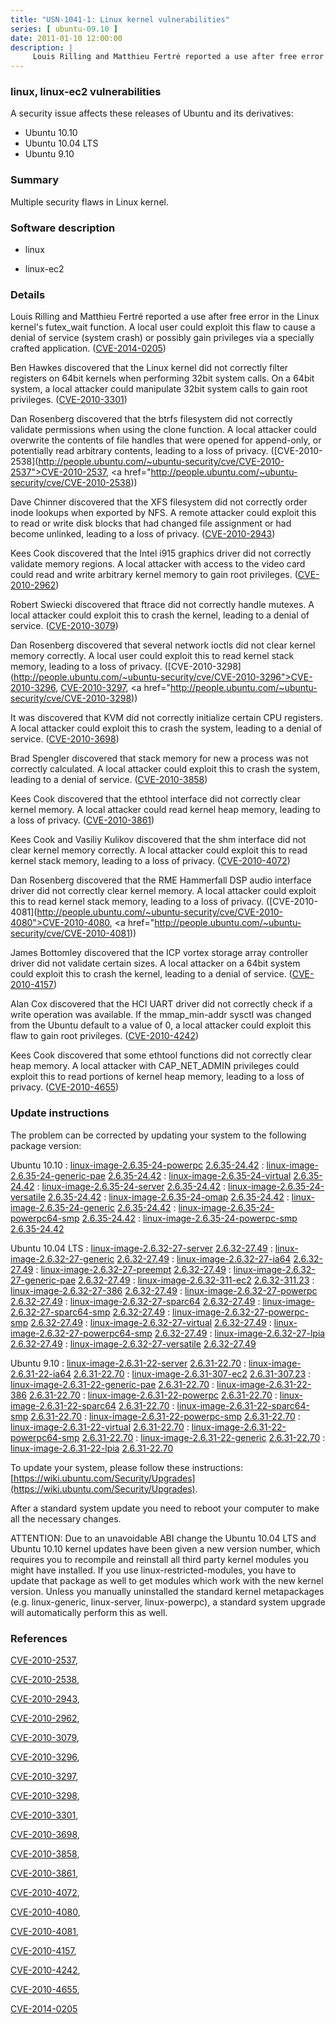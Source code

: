 ```yaml
---
title: "USN-1041-1: Linux kernel vulnerabilities"
series: [ ubuntu-09.10 ]
date: 2011-01-10 12:00:00
description: |
     Louis Rilling and Matthieu Fertré reported a use after free error in the Linux kernel&#39;s futex_wait function. A local user could exploit this flaw to cause a denial of service (system crash) or possibly gain privileges via a specially crafted application. ([CVE-2014-0205](http://people.ubuntu.com/~ubuntu-security/cve/CVE-2014-0205))
--- 
```

 
### linux, linux-ec2 vulnerabilities

A security issue affects these releases of Ubuntu and its derivatives:

* Ubuntu 10.10
* Ubuntu 10.04 LTS
* Ubuntu 9.10

### Summary

Multiple security flaws in Linux kernel. 

### Software description

* linux 

* linux-ec2 

### Details

 Louis Rilling and Matthieu Fertré reported a use after free error in the Linux kernel&#39;s futex_wait function. A local user could exploit this flaw to cause a denial of service (system crash) or possibly gain privileges via a specially crafted application. ([CVE-2014-0205](http://people.ubuntu.com/~ubuntu-security/cve/CVE-2014-0205))

Ben Hawkes discovered that the Linux kernel did not correctly filter registers on 64bit kernels when performing 32bit system calls. On a 64bit system, a local attacker could manipulate 32bit system calls to gain root privileges. ([CVE-2010-3301](http://people.ubuntu.com/~ubuntu-security/cve/CVE-2010-3301))

Dan Rosenberg discovered that the btrfs filesystem did not correctly validate permissions when using the clone function. A local attacker could overwrite the contents of file handles that were opened for append-only, or potentially read arbitrary contents, leading to a loss of privacy. ([CVE-2010-2538](http://people.ubuntu.com/~ubuntu-security/cve/CVE-2010-2537">CVE-2010-2537</a>, <a href="http://people.ubuntu.com/~ubuntu-security/cve/CVE-2010-2538))

Dave Chinner discovered that the XFS filesystem did not correctly order inode lookups when exported by NFS. A remote attacker could exploit this to read or write disk blocks that had changed file assignment or had become unlinked, leading to a loss of privacy. ([CVE-2010-2943](http://people.ubuntu.com/~ubuntu-security/cve/CVE-2010-2943))

Kees Cook discovered that the Intel i915 graphics driver did not correctly validate memory regions. A local attacker with access to the video card could read and write arbitrary kernel memory to gain root privileges. ([CVE-2010-2962](http://people.ubuntu.com/~ubuntu-security/cve/CVE-2010-2962))

Robert Swiecki discovered that ftrace did not correctly handle mutexes. A local attacker could exploit this to crash the kernel, leading to a denial of service. ([CVE-2010-3079](http://people.ubuntu.com/~ubuntu-security/cve/CVE-2010-3079))

Dan Rosenberg discovered that several network ioctls did not clear kernel memory correctly. A local user could exploit this to read kernel stack memory, leading to a loss of privacy. ([CVE-2010-3298](http://people.ubuntu.com/~ubuntu-security/cve/CVE-2010-3296">CVE-2010-3296</a>, <a href="http://people.ubuntu.com/~ubuntu-security/cve/CVE-2010-3297">CVE-2010-3297</a>, <a href="http://people.ubuntu.com/~ubuntu-security/cve/CVE-2010-3298))

It was discovered that KVM did not correctly initialize certain CPU registers. A local attacker could exploit this to crash the system, leading to a denial of service. ([CVE-2010-3698](http://people.ubuntu.com/~ubuntu-security/cve/CVE-2010-3698))

Brad Spengler discovered that stack memory for new a process was not correctly calculated. A local attacker could exploit this to crash the system, leading to a denial of service. ([CVE-2010-3858](http://people.ubuntu.com/~ubuntu-security/cve/CVE-2010-3858))

Kees Cook discovered that the ethtool interface did not correctly clear kernel memory. A local attacker could read kernel heap memory, leading to a loss of privacy. ([CVE-2010-3861](http://people.ubuntu.com/~ubuntu-security/cve/CVE-2010-3861))

Kees Cook and Vasiliy Kulikov discovered that the shm interface did not clear kernel memory correctly. A local attacker could exploit this to read kernel stack memory, leading to a loss of privacy. ([CVE-2010-4072](http://people.ubuntu.com/~ubuntu-security/cve/CVE-2010-4072))

Dan Rosenberg discovered that the RME Hammerfall DSP audio interface driver did not correctly clear kernel memory. A local attacker could exploit this to read kernel stack memory, leading to a loss of privacy. ([CVE-2010-4081](http://people.ubuntu.com/~ubuntu-security/cve/CVE-2010-4080">CVE-2010-4080</a>, <a href="http://people.ubuntu.com/~ubuntu-security/cve/CVE-2010-4081))

James Bottomley discovered that the ICP vortex storage array controller driver did not validate certain sizes. A local attacker on a 64bit system could exploit this to crash the kernel, leading to a denial of service. ([CVE-2010-4157](http://people.ubuntu.com/~ubuntu-security/cve/CVE-2010-4157))

Alan Cox discovered that the HCI UART driver did not correctly check if a write operation was available. If the mmap_min-addr sysctl was changed from the Ubuntu default to a value of 0, a local attacker could exploit this flaw to gain root privileges. ([CVE-2010-4242](http://people.ubuntu.com/~ubuntu-security/cve/CVE-2010-4242))

Kees Cook discovered that some ethtool functions did not correctly clear heap memory. A local attacker with CAP_NET_ADMIN privileges could exploit this to read portions of kernel heap memory, leading to a loss of privacy. ([CVE-2010-4655](http://people.ubuntu.com/~ubuntu-security/cve/CVE-2010-4655)) 

### Update instructions

The problem can be corrected by updating your system to the following package version:

Ubuntu 10.10
 : [linux-image-2.6.35-24-powerpc](https://launchpad.net/ubuntu/+source/linux) <span> [2.6.35-24.42](https://launchpad.net/ubuntu/+source/linux/2.6.35-24.42) </span> 
 : [linux-image-2.6.35-24-generic-pae](https://launchpad.net/ubuntu/+source/linux) <span> [2.6.35-24.42](https://launchpad.net/ubuntu/+source/linux/2.6.35-24.42) </span> 
 : [linux-image-2.6.35-24-virtual](https://launchpad.net/ubuntu/+source/linux) <span> [2.6.35-24.42](https://launchpad.net/ubuntu/+source/linux/2.6.35-24.42) </span> 
 : [linux-image-2.6.35-24-server](https://launchpad.net/ubuntu/+source/linux) <span> [2.6.35-24.42](https://launchpad.net/ubuntu/+source/linux/2.6.35-24.42) </span> 
 : [linux-image-2.6.35-24-versatile](https://launchpad.net/ubuntu/+source/linux) <span> [2.6.35-24.42](https://launchpad.net/ubuntu/+source/linux/2.6.35-24.42) </span> 
 : [linux-image-2.6.35-24-omap](https://launchpad.net/ubuntu/+source/linux) <span> [2.6.35-24.42](https://launchpad.net/ubuntu/+source/linux/2.6.35-24.42) </span> 
 : [linux-image-2.6.35-24-generic](https://launchpad.net/ubuntu/+source/linux) <span> [2.6.35-24.42](https://launchpad.net/ubuntu/+source/linux/2.6.35-24.42) </span> 
 : [linux-image-2.6.35-24-powerpc64-smp](https://launchpad.net/ubuntu/+source/linux) <span> [2.6.35-24.42](https://launchpad.net/ubuntu/+source/linux/2.6.35-24.42) </span> 
 : [linux-image-2.6.35-24-powerpc-smp](https://launchpad.net/ubuntu/+source/linux) <span> [2.6.35-24.42](https://launchpad.net/ubuntu/+source/linux/2.6.35-24.42) </span> 

Ubuntu 10.04 LTS
 : [linux-image-2.6.32-27-server](https://launchpad.net/ubuntu/+source/linux) <span> [2.6.32-27.49](https://launchpad.net/ubuntu/+source/linux/2.6.32-27.49) </span> 
 : [linux-image-2.6.32-27-generic](https://launchpad.net/ubuntu/+source/linux) <span> [2.6.32-27.49](https://launchpad.net/ubuntu/+source/linux/2.6.32-27.49) </span> 
 : [linux-image-2.6.32-27-ia64](https://launchpad.net/ubuntu/+source/linux) <span> [2.6.32-27.49](https://launchpad.net/ubuntu/+source/linux/2.6.32-27.49) </span> 
 : [linux-image-2.6.32-27-preempt](https://launchpad.net/ubuntu/+source/linux) <span> [2.6.32-27.49](https://launchpad.net/ubuntu/+source/linux/2.6.32-27.49) </span> 
 : [linux-image-2.6.32-27-generic-pae](https://launchpad.net/ubuntu/+source/linux) <span> [2.6.32-27.49](https://launchpad.net/ubuntu/+source/linux/2.6.32-27.49) </span> 
 : [linux-image-2.6.32-311-ec2](https://launchpad.net/ubuntu/+source/linux-ec2) <span> [2.6.32-311.23](https://launchpad.net/ubuntu/+source/linux-ec2/2.6.32-311.23) </span> 
 : [linux-image-2.6.32-27-386](https://launchpad.net/ubuntu/+source/linux) <span> [2.6.32-27.49](https://launchpad.net/ubuntu/+source/linux/2.6.32-27.49) </span> 
 : [linux-image-2.6.32-27-powerpc](https://launchpad.net/ubuntu/+source/linux) <span> [2.6.32-27.49](https://launchpad.net/ubuntu/+source/linux/2.6.32-27.49) </span> 
 : [linux-image-2.6.32-27-sparc64](https://launchpad.net/ubuntu/+source/linux) <span> [2.6.32-27.49](https://launchpad.net/ubuntu/+source/linux/2.6.32-27.49) </span> 
 : [linux-image-2.6.32-27-sparc64-smp](https://launchpad.net/ubuntu/+source/linux) <span> [2.6.32-27.49](https://launchpad.net/ubuntu/+source/linux/2.6.32-27.49) </span> 
 : [linux-image-2.6.32-27-powerpc-smp](https://launchpad.net/ubuntu/+source/linux) <span> [2.6.32-27.49](https://launchpad.net/ubuntu/+source/linux/2.6.32-27.49) </span> 
 : [linux-image-2.6.32-27-virtual](https://launchpad.net/ubuntu/+source/linux) <span> [2.6.32-27.49](https://launchpad.net/ubuntu/+source/linux/2.6.32-27.49) </span> 
 : [linux-image-2.6.32-27-powerpc64-smp](https://launchpad.net/ubuntu/+source/linux) <span> [2.6.32-27.49](https://launchpad.net/ubuntu/+source/linux/2.6.32-27.49) </span> 
 : [linux-image-2.6.32-27-lpia](https://launchpad.net/ubuntu/+source/linux) <span> [2.6.32-27.49](https://launchpad.net/ubuntu/+source/linux/2.6.32-27.49) </span> 
 : [linux-image-2.6.32-27-versatile](https://launchpad.net/ubuntu/+source/linux) <span> [2.6.32-27.49](https://launchpad.net/ubuntu/+source/linux/2.6.32-27.49) </span> 

Ubuntu 9.10
 : [linux-image-2.6.31-22-server](https://launchpad.net/ubuntu/+source/linux) <span> [2.6.31-22.70](https://launchpad.net/ubuntu/+source/linux/2.6.31-22.70) </span> 
 : [linux-image-2.6.31-22-ia64](https://launchpad.net/ubuntu/+source/linux) <span> [2.6.31-22.70](https://launchpad.net/ubuntu/+source/linux/2.6.31-22.70) </span> 
 : [linux-image-2.6.31-307-ec2](https://launchpad.net/ubuntu/+source/linux-ec2) <span> [2.6.31-307.23](https://launchpad.net/ubuntu/+source/linux-ec2/2.6.31-307.23) </span> 
 : [linux-image-2.6.31-22-generic-pae](https://launchpad.net/ubuntu/+source/linux) <span> [2.6.31-22.70](https://launchpad.net/ubuntu/+source/linux/2.6.31-22.70) </span> 
 : [linux-image-2.6.31-22-386](https://launchpad.net/ubuntu/+source/linux) <span> [2.6.31-22.70](https://launchpad.net/ubuntu/+source/linux/2.6.31-22.70) </span> 
 : [linux-image-2.6.31-22-powerpc](https://launchpad.net/ubuntu/+source/linux) <span> [2.6.31-22.70](https://launchpad.net/ubuntu/+source/linux/2.6.31-22.70) </span> 
 : [linux-image-2.6.31-22-sparc64](https://launchpad.net/ubuntu/+source/linux) <span> [2.6.31-22.70](https://launchpad.net/ubuntu/+source/linux/2.6.31-22.70) </span> 
 : [linux-image-2.6.31-22-sparc64-smp](https://launchpad.net/ubuntu/+source/linux) <span> [2.6.31-22.70](https://launchpad.net/ubuntu/+source/linux/2.6.31-22.70) </span> 
 : [linux-image-2.6.31-22-powerpc-smp](https://launchpad.net/ubuntu/+source/linux) <span> [2.6.31-22.70](https://launchpad.net/ubuntu/+source/linux/2.6.31-22.70) </span> 
 : [linux-image-2.6.31-22-virtual](https://launchpad.net/ubuntu/+source/linux) <span> [2.6.31-22.70](https://launchpad.net/ubuntu/+source/linux/2.6.31-22.70) </span> 
 : [linux-image-2.6.31-22-powerpc64-smp](https://launchpad.net/ubuntu/+source/linux) <span> [2.6.31-22.70](https://launchpad.net/ubuntu/+source/linux/2.6.31-22.70) </span> 
 : [linux-image-2.6.31-22-generic](https://launchpad.net/ubuntu/+source/linux) <span> [2.6.31-22.70](https://launchpad.net/ubuntu/+source/linux/2.6.31-22.70) </span> 
 : [linux-image-2.6.31-22-lpia](https://launchpad.net/ubuntu/+source/linux) <span> [2.6.31-22.70](https://launchpad.net/ubuntu/+source/linux/2.6.31-22.70) </span> 

To update your system, please follow these instructions: [https://wiki.ubuntu.com/Security/Upgrades](https://wiki.ubuntu.com/Security/Upgrades).

After a standard system update you need to reboot your computer to make all the necessary changes.

ATTENTION: Due to an unavoidable ABI change the Ubuntu 10.04 LTS and Ubuntu 10.10 kernel updates have been given a new version number, which requires you to recompile and reinstall all third party kernel modules you might have installed. If you use linux-restricted-modules, you have to update that package as well to get modules which work with the new kernel version. Unless you manually uninstalled the standard kernel metapackages (e.g. linux-generic, linux-server, linux-powerpc), a standard system upgrade will automatically perform this as well. 

### References

 [CVE-2010-2537](http://people.ubuntu.com/~ubuntu-security/cve/CVE-2010-2537), 

 [CVE-2010-2538](http://people.ubuntu.com/~ubuntu-security/cve/CVE-2010-2538), 

 [CVE-2010-2943](http://people.ubuntu.com/~ubuntu-security/cve/CVE-2010-2943), 

 [CVE-2010-2962](http://people.ubuntu.com/~ubuntu-security/cve/CVE-2010-2962), 

 [CVE-2010-3079](http://people.ubuntu.com/~ubuntu-security/cve/CVE-2010-3079), 

 [CVE-2010-3296](http://people.ubuntu.com/~ubuntu-security/cve/CVE-2010-3296), 

 [CVE-2010-3297](http://people.ubuntu.com/~ubuntu-security/cve/CVE-2010-3297), 

 [CVE-2010-3298](http://people.ubuntu.com/~ubuntu-security/cve/CVE-2010-3298), 

 [CVE-2010-3301](http://people.ubuntu.com/~ubuntu-security/cve/CVE-2010-3301), 

 [CVE-2010-3698](http://people.ubuntu.com/~ubuntu-security/cve/CVE-2010-3698), 

 [CVE-2010-3858](http://people.ubuntu.com/~ubuntu-security/cve/CVE-2010-3858), 

 [CVE-2010-3861](http://people.ubuntu.com/~ubuntu-security/cve/CVE-2010-3861), 

 [CVE-2010-4072](http://people.ubuntu.com/~ubuntu-security/cve/CVE-2010-4072), 

 [CVE-2010-4080](http://people.ubuntu.com/~ubuntu-security/cve/CVE-2010-4080), 

 [CVE-2010-4081](http://people.ubuntu.com/~ubuntu-security/cve/CVE-2010-4081), 

 [CVE-2010-4157](http://people.ubuntu.com/~ubuntu-security/cve/CVE-2010-4157), 

 [CVE-2010-4242](http://people.ubuntu.com/~ubuntu-security/cve/CVE-2010-4242), 

 [CVE-2010-4655](http://people.ubuntu.com/~ubuntu-security/cve/CVE-2010-4655), 

 [CVE-2014-0205](http://people.ubuntu.com/~ubuntu-security/cve/CVE-2014-0205)
 
